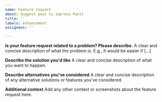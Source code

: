 ```yaml
---
name: Feature request
about: Suggest ways to improve Pants
title: ''
labels: enhancement
assignees: ''

---
```


**Is your feature request related to a problem? Please describe.**
A clear and concise description of what the problem is. E.g., It would be easier if [...]

**Describe the solution you'd like**
A clear and concise description of what you want to happen.

**Describe alternatives you've considered**
A clear and concise description of any alternative solutions or features you've considered.

**Additional context**
Add any other context or screenshots about the feature request here.
